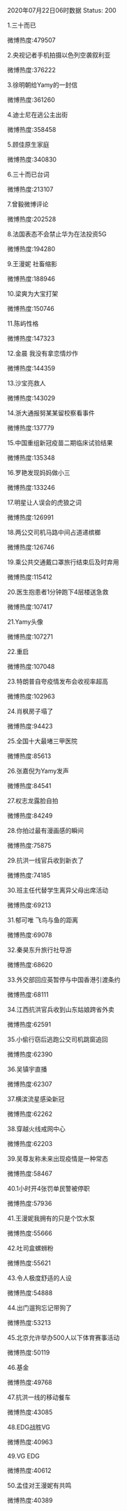 2020年07月22日06时数据
Status: 200

1.三十而已

微博热度:479507

2.央视记者手机拍摄以色列空袭叙利亚

微博热度:376222

3.徐明朝给Yamy的一封信

微博热度:361260

4.迪士尼在逃公主出街

微博热度:358458

5.顾佳原生家庭

微博热度:340830

6.三十而已台词

微博热度:213107

7.曾毅微博评论

微博热度:202528

8.法国表态不会禁止华为在法投资5G

微博热度:194280

9.王漫妮 社畜缩影

微博热度:188946

10.梁爽为大宝打架

微博热度:150746

11.陈屿性格

微博热度:147323

12.金晨 我没有拿恋情炒作

微博热度:144359

13.沙宝亮救人

微博热度:143029

14.浙大通报努某某留校察看事件

微博热度:137779

15.中国重组新冠疫苗二期临床试验结果

微博热度:135348

16.罗艳发现妈妈做小三

微博热度:133246

17.明星让人误会的虎狼之词

微博热度:126991

18.两公交司机马路中间占道递槟榔

微博热度:126746

19.乘公共交通戴口罩旅行结束后及时弃用

微博热度:115412

20.医生抱患者1分钟跑下4层楼送急救

微博热度:107417

21.Yamy头像

微博热度:107271

22.重启

微博热度:107048

23.特朗普自夸疫情发布会收视率超高

微博热度:102963

24.肖枫房子塌了

微博热度:94423

25.全国十大最堵三甲医院

微博热度:85613

26.张嘉倪为Yamy发声

微博热度:84541

27.权志龙露脸自拍

微博热度:84249

28.你拍过最有漫画感的瞬间

微博热度:75875

29.抗洪一线官兵收到新衣了

微博热度:74185

30.班主任代替学生离异父母出席活动

微博热度:69213

31.郁可唯 飞鸟与鱼的距离

微博热度:69078

32.秦昊东升旅行社导游

微博热度:68620

33.外交部回应英暂停与中国香港引渡条约

微博热度:68111

34.江西抗洪官兵收到山东姑娘跨省外卖

微博热度:62591

35.小偷行窃后逃跑公交司机跳窗追回

微博热度:62390

36.吴镇宇直播

微博热度:62307

37.横滨流星感染新冠

微博热度:62262

38.穿越火线戒网中心

微博热度:62203

39.吴尊友称未来出现疫情是一种常态

微博热度:58467

40.1小时开4张罚单民警被停职

微博热度:57936

41.王漫妮我拥有的只是个饮水泵

微博热度:55666

42.吐司盒螺蛳粉

微博热度:55621

43.令人极度舒适的人设

微博热度:54888

44.出门遛狗忘记带狗了

微博热度:53213

45.北京允许举办500人以下体育赛事活动

微博热度:50119

46.基金

微博热度:49768

47.抗洪一线的移动餐车

微博热度:43085

48.EDG战胜VG

微博热度:40963

49.VG EDG

微博热度:40612

50.孟佳对王漫妮有共鸣

微博热度:40389

